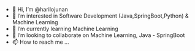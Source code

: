 - 👋 Hi, I’m @harilojunan
- 👀 I’m interested in Software Development (Java,SpringBoot,Python) & Machine Learning
- 🌱 I’m currently learning Machine Learning
- 💞️ I’m looking to collaborate on Machine Learning, Java - SpringBoot
- 📫 How to reach me ...

<!---
harilojunan/harilojunan is a ✨ special ✨ repository because its `README.md` (this file) appears on your GitHub profile.
You can click the Preview link to take a look at your changes.
--->
